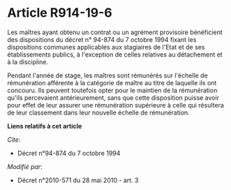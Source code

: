 # Article R914-19-6

Les maîtres ayant obtenu un contrat ou un agrément provisoire bénéficient des dispositions du décret n° 94-874 du 7 octobre
1994 fixant les dispositions communes applicables aux stagiaires de l'Etat et de ses établissements publics, à l'exception de
celles relatives au détachement et à la discipline. 

Pendant l'année de stage, les maîtres sont rémunérés sur l'échelle de rémunération afférente à la catégorie de maître au
titre de laquelle ils ont concouru. Ils peuvent toutefois opter pour le maintien de la rémunération qu'ils percevaient
antérieurement, sans que cette disposition puisse avoir pour effet de leur assurer une rémunération supérieure à celle qui
résultera de leur classement dans leur nouvelle échelle de rémunération.

**Liens relatifs à cet article**

_Cite_:

  - Décret n°94-874 du 7 octobre 1994

_Modifié par_:

  - Décret n°2010-571 du 28 mai 2010 - art. 3
